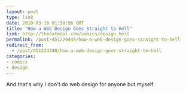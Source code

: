 ```yaml
---
layout: post
type: link
date: 2010-03-16 01:58:56 GMT
title: "How a Web Design Goes Straight to Hell"
link: http://theoatmeal.com/comics/design_hell
permalink: /post/451224448/how-a-web-design-goes-straight-to-hell
redirect_from: 
  - /post/451224448/how-a-web-design-goes-straight-to-hell
categories:
- comics
- design
---
```

And that's why I don't do web design for anyone but myself.